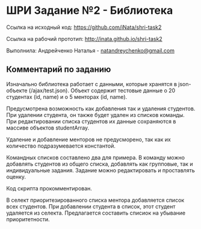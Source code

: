 ШРИ Задание №2 - Библиотека
=======================================

Ссылка на исходный код: https://github.com/iNata/shri-task2

Ссылка на рабочий прототип: http://inata.github.io/shri-task2

Выполнила: Андрейченко Наталья - natandreychenko@gmail.com


Комментарий по заданию
-----------------------

Изначально библиотека работает с данными, которые хранятся в json-объекте (/ajax/test.json).
Объект содержит тестовые данные о 20 студентах (id, name) и о 5 менторах (id, name).

Предусмотрена возможность как добавления так и удаления студентов. При удалении студента, он
также будет удален из списков команды. При редактировании списка студентов их данные сохраняются в массиве
объектов studentArray.

Удаление и добавление менторов не предусморено, так как их количество
подразумевается константой. 

Командных списков составлено два для примера. В команду можно добавлять студентов из общего списка, 
добавлять как групповые, так и индивидуальные задания. Задание можно редактировать и проставлять оценку.

Код скрипта прокомментирован.

В селект приоритезированного списка ментора добавляется список всех студентов. При добавлении студента в список, этот
студент удаляется из селекта. Предлагается составить списиок на убывание приоритетности.